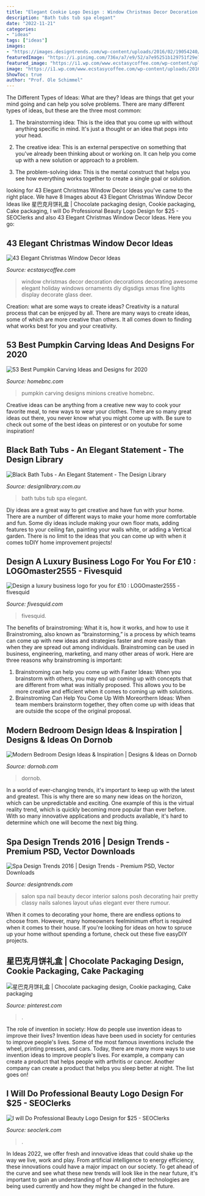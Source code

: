 ```yaml
---
title: "Elegant Cookie Logo Design : Window Christmas Decor Decoration Decorations Decorating Awesome Elegant Holiday Windows Ornaments Diy Digsdigs Xmas Fine Lights Display Decorate Glass Deer"
description: "Bath tubs tub spa elegant"
date: "2022-11-21"
categories:
- "ideas"
tags: ["ideas"]
images:
- "https://images.designtrends.com/wp-content/uploads/2016/02/19054240/Classy-Spa-Design1.jpg"
featuredImage: "https://i.pinimg.com/736x/a7/e9/52/a7e95251b129751f29e7c6dc584efdc5.jpg"
featured_image: "https://i1.wp.com/www.ecstasycoffee.com/wp-content/uploads/2016/10/Christmas-Window-Decorations-Ideas-1.jpg?resize=660%2C990"
image: "https://i1.wp.com/www.ecstasycoffee.com/wp-content/uploads/2016/10/Christmas-Window-Decorations-Ideas-1.jpg?resize=660%2C990"
ShowToc: true
author: "Prof. Ole Schimmel"
---
```



The Different Types of Ideas: What are they?
Ideas are things that get your mind going and can help you solve problems. There are many different types of ideas, but these are the three most common:
1. The brainstorming idea: This is the idea that you come up with without anything specific in mind. It's just a thought or an idea that pops into your head.

2. The creative idea: This is an external perspective on something that you've already been thinking about or working on. It can help you come up with a new solution or approach to a problem.

3. The problem-solving idea: This is the mental construct that helps you see how everything works together to create a single goal or solution.

	

		
looking for 43 Elegant Christmas Window Decor Ideas you've came to the right place. We have 8 Images about 43 Elegant Christmas Window Decor Ideas like 星巴克月饼礼盒 | Chocolate packaging design, Cookie packaging, Cake packaging, I will Do Professional Beauty Logo Design for $25 - SEOClerks and also 43 Elegant Christmas Window Decor Ideas. Here you go:
		
    
## 43 Elegant Christmas Window Decor Ideas

<img loading=lazy src="https://i1.wp.com/www.ecstasycoffee.com/wp-content/uploads/2016/10/Christmas-Window-Decorations-Ideas-1.jpg?resize=660%2C990" onerror="this.onerror=null;this.src='https://tse1.mm.bing.net/th?id=OIP.zRvXgWMZgr6Rf64YxPIWpQHaLH&amp;pid=15.1';" alt="43 Elegant Christmas Window Decor Ideas">

_Source: ecstasycoffee.com_

>window christmas decor decoration decorations decorating awesome elegant holiday windows ornaments diy digsdigs xmas fine lights display decorate glass deer. 

	

Creation: what are some ways to create ideas?
Creativity is a natural process that can be enjoyed by all. There are many ways to create ideas, some of which are more creative than others. It all comes down to finding what works best for you and your creativity.

    
## 53 Best Pumpkin Carving Ideas And Designs For 2020

<img loading=lazy src="https://homebnc.com/homeimg/2017/08/11-pumpkin-carving-ideas-homebnc.jpg" onerror="this.onerror=null;this.src='https://tse2.mm.bing.net/th?id=OIP.2U2jTbBMPoNhl4NBXoBIKgHaLI&amp;pid=15.1';" alt="53 Best Pumpkin Carving Ideas and Designs for 2020">

_Source: homebnc.com_

>pumpkin carving designs minions creative homebnc. 

	

Creative ideas can be anything from a creative new way to cook your favorite meal, to new ways to wear your clothes. There are so many great ideas out there, you never know what you might come up with. Be sure to check out some of the best ideas on pinterest or on youtube for some inspiration!

    
## Black Bath Tubs - An Elegant Statement - The Design Library

<img loading=lazy src="http://designlibrary.com.au/wp-content/uploads/2014/10/black-spa-tub-remodelista-Saffire-Freycinet-Lodge-in-Tasmania-DesignLibrary.com_.au_.jpg" onerror="this.onerror=null;this.src='https://tse2.mm.bing.net/th?id=OIP.mzIR-HWz8TLTEWesdB0ZMgHaLH&amp;pid=15.1';" alt="Black Bath Tubs - An Elegant Statement - The Design Library">

_Source: designlibrary.com.au_

>bath tubs tub spa elegant. 

	

Diy ideas are a great way to get creative and have fun with your home. There are a number of different ways to make your home more comfortable and fun. Some diy ideas include making your own floor mats, adding features to your ceiling fan, painting your walls white, or adding a Vertical garden. There is no limit to the ideas that you can come up with when it comes toDIY home improvement projects!

    
## Design A Luxury Business Logo For You For £10 : LOGOmaster2555 - Fivesquid

<img loading=lazy src="https://www.fivesquid.com/pics/t2/1554358253-110722-3-1.jpg" onerror="this.onerror=null;this.src='https://tse4.mm.bing.net/th?id=OIP.jR5tqRbdMe8qPW-LcTVqFAHaFK&amp;pid=15.1';" alt="Design a luxury business logo for you for £10 : LOGOmaster2555 - fivesquid">

_Source: fivesquid.com_

>fivesquid. 

	

The benefits of brainstroming: What it is, how it works, and how to use it
Brainstroming, also known as “brainstorming,” is a process by which teams can come up with new ideas and strategies faster and more easily than when they are spread out among individuals. Brainstroming can be used in business, engineering, marketing, and many other areas of work. Here are three reasons why brainstroming is important: 
1. Brainstroming can help you come up with Faster Ideas: When you brainstorm with others, you may end up coming up with concepts that are different from what was initially proposed. This allows you to be more creative and efficient when it comes to coming up with solutions. 
2. Brainstroming Can Help You Come Up With Moreorthern Ideas: When team members brainstorm together, they often come up with ideas that are outside the scope of the original proposal.

    
## Modern Bedroom Design Ideas &amp; Inspiration | Designs &amp; Ideas On Dornob

<img loading=lazy src="https://dornob.com/wp-content/uploads/2009/07/Modern-Bedroom-Design-Ideas-1024x576.jpg" onerror="this.onerror=null;this.src='https://tse2.mm.bing.net/th?id=OIP.JgR0FNdiOX4onm6Y6Qe6MQHaEK&amp;pid=15.1';" alt="Modern Bedroom Design Ideas &amp; Inspiration | Designs &amp; Ideas on Dornob">

_Source: dornob.com_

>dornob. 

	

In a world of ever-changing trends, it's important to keep up with the latest and greatest. This is why there are so many new ideas on the horizon, which can be unpredictable and exciting. One example of this is the virtual reality trend, which is quickly becoming more popular than ever before. With so many innovative applications and products available, it's hard to determine which one will become the next big thing.

    
## Spa Design Trends 2016 | Design Trends - Premium PSD, Vector Downloads

<img loading=lazy src="https://images.designtrends.com/wp-content/uploads/2016/02/19054240/Classy-Spa-Design1.jpg" onerror="this.onerror=null;this.src='https://tse1.mm.bing.net/th?id=OIP.OaQ2vCc2VBBYtK9ShkniIgHaJ4&amp;pid=15.1';" alt="Spa Design Trends 2016 | Design Trends - Premium PSD, Vector Downloads">

_Source: designtrends.com_

>salon spa nail beauty decor interior salons posh decorating hair pretty classy nails salones layout uñas elegant ever there rumour. 

	

When it comes to decorating your home, there are endless options to choose from. However, many homeowners feelminimum effort is required when it comes to their house. If you're looking for ideas on how to spruce up your home without spending a fortune, check out these five easyDIY projects.

    
## 星巴克月饼礼盒 | Chocolate Packaging Design, Cookie Packaging, Cake Packaging

<img loading=lazy src="https://i.pinimg.com/736x/a7/e9/52/a7e95251b129751f29e7c6dc584efdc5.jpg" onerror="this.onerror=null;this.src='https://tse3.mm.bing.net/th?id=OIP.iyMYOO-2miuDMqKL3Re6zAHaLH&amp;pid=15.1';" alt="星巴克月饼礼盒 | Chocolate packaging design, Cookie packaging, Cake packaging">

_Source: pinterest.com_

>. 

	

The role of invention in society: How do people use invention ideas to improve their lives?
Invention ideas have been used in society for centuries to improve people's lives. Some of the most famous inventions include the wheel, printing presses, and cars. Today, there are many more ways to use invention ideas to improve people's lives. For example, a company can create a product that helps people with arthritis or cancer. Another company can create a product that helps you sleep better at night. The list goes on!

    
## I Will Do Professional Beauty Logo Design For $25 - SEOClerks

<img loading=lazy src="https://www.seoclerk.com/pics/000/983/983/a66d9ad114a3df2978a82dfec74158f6.jpg" onerror="this.onerror=null;this.src='https://tse2.mm.bing.net/th?id=OIP.pm2a0RSj3yl4qC3-x0FY9gHaG3&amp;pid=15.1';" alt="I will Do Professional Beauty Logo Design for $25 - SEOClerks">

_Source: seoclerk.com_

>. 

	

In Ideas 2022, we offer fresh and innovative ideas that could shake up the way we live, work and play. From artificial intelligence to energy efficiency, these innovations could have a major impact on our society. To get ahead of the curve and see what these new trends will look like in the near future, it's important to gain an understanding of how AI and other technologies are being used currently and how they might be changed in the future.

